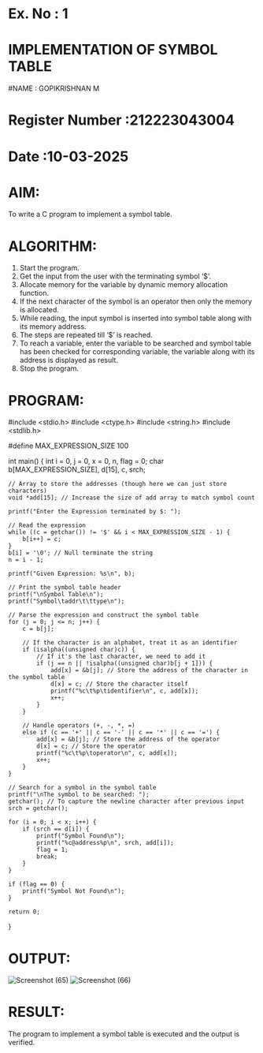 # Ex. No : 1

# IMPLEMENTATION OF SYMBOL TABLE

#NAME : GOPIKRISHNAN M
# Register Number :212223043004


# Date :10-03-2025

# AIM:

To write a C program to implement a symbol table.

# ALGORITHM:

1. Start the program.
2. Get the input from the user with the terminating symbol ‘$’.
3. Allocate memory for the variable by dynamic memory allocation function.
4. If the next character of the symbol is an operator then only the memory is allocated.
5. While reading, the input symbol is inserted into symbol table along with its memory address.
6. The steps are repeated till ‘$’ is reached.
7. To reach a variable, enter the variable to be searched and symbol table has been checked for corresponding variable, the variable along with its address is displayed as result.
8. Stop the program.

# PROGRAM:

#include <stdio.h>
#include <ctype.h>
#include <string.h>
#include <stdlib.h>

#define MAX_EXPRESSION_SIZE 100

int main() {
    int i = 0, j = 0, x = 0, n, flag = 0;
    char b[MAX_EXPRESSION_SIZE], d[15], c, srch;
    
    // Array to store the addresses (though here we can just store characters)
    void *add[15]; // Increase the size of add array to match symbol count
    
    printf("Enter the Expression terminated by $: ");
    
    // Read the expression
    while ((c = getchar()) != '$' && i < MAX_EXPRESSION_SIZE - 1) {
        b[i++] = c;
    }
    b[i] = '\0'; // Null terminate the string
    n = i - 1;

    printf("Given Expression: %s\n", b);

    // Print the symbol table header
    printf("\nSymbol Table\n");
    printf("Symbol\taddr\t\ttype\n");

    // Parse the expression and construct the symbol table
    for (j = 0; j <= n; j++) {
        c = b[j];
        
        // If the character is an alphabet, treat it as an identifier
        if (isalpha((unsigned char)c)) {
            // If it's the last character, we need to add it
            if (j == n || !isalpha((unsigned char)b[j + 1])) {
                add[x] = &b[j]; // Store the address of the character in the symbol table
                d[x] = c; // Store the character itself
                printf("%c\t%p\tidentifier\n", c, add[x]);
                x++;
            }
        }
        
        // Handle operators (+, -, *, =)
        else if (c == '+' || c == '-' || c == '*' || c == '=') {
            add[x] = &b[j]; // Store the address of the operator
            d[x] = c; // Store the operator
            printf("%c\t%p\toperator\n", c, add[x]);
            x++;
        }
    }

    // Search for a symbol in the symbol table
    printf("\nThe symbol to be searched: ");
    getchar(); // To capture the newline character after previous input
    srch = getchar();

    for (i = 0; i < x; i++) {
        if (srch == d[i]) {
            printf("Symbol Found\n");
            printf("%c@address%p\n", srch, add[i]);
            flag = 1;
            break;
        }
    }

    if (flag == 0) {
        printf("Symbol Not Found\n");
    }

    return 0;
}

# OUTPUT:

![Screenshot (65)](https://github.com/user-attachments/assets/f393bc94-a1d7-4c10-8fb8-b1744c7ca966)
![Screenshot (66)](https://github.com/user-attachments/assets/43e98a97-e49f-4d34-b3f5-4d70b2cb95fc)



# RESULT:

The program to implement a symbol table is executed and the output is verified.
